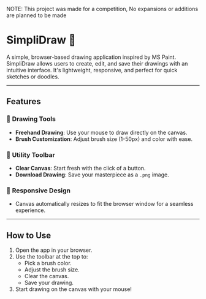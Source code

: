NOTE: This project was made for a competition, No expansions or additions are planned to be made

# SimpliDraw 🎨  
A simple, browser-based drawing application inspired by MS Paint. SimpliDraw allows users to create, edit, and save their drawings with an intuitive interface. It's lightweight, responsive, and perfect for quick sketches or doodles.

---

## **Features**
### 🎨 **Drawing Tools**
- **Freehand Drawing**: Use your mouse to draw directly on the canvas.
- **Brush Customization**: Adjust brush size (1-50px) and color with ease.

### 🧰 **Utility Toolbar**
- **Clear Canvas**: Start fresh with the click of a button.
- **Download Drawing**: Save your masterpiece as a `.png` image.

### 📱 **Responsive Design**
- Canvas automatically resizes to fit the browser window for a seamless experience.

---

## **How to Use**
1. Open the app in your browser.
2. Use the toolbar at the top to:
   - Pick a brush color.
   - Adjust the brush size.
   - Clear the canvas.
   - Save your drawing.
3. Start drawing on the canvas with your mouse!
